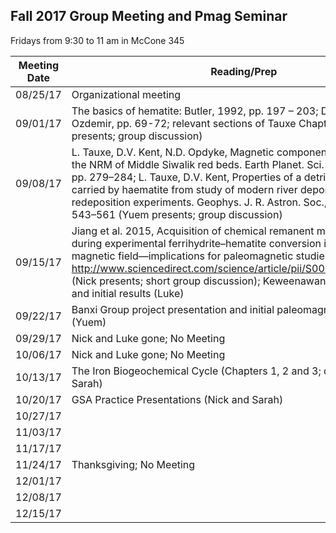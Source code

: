 ## Fall 2017 Group Meeting and Pmag Seminar

Fridays from 9:30 to 11 am in McCone 345

| Meeting Date | Reading/Prep |
|--------------|--------------|
|08/25/17| Organizational meeting|
|09/01/17| The basics of hematite: Butler, 1992, pp. 197 – 203; Dunlop and Ozdemir, pp. 69-72; relevant sections of Tauxe Chapter 6 and 7 (Luke presents; group discussion)|
|09/08/17| L. Tauxe, D.V. Kent, N.D. Opdyke, Magnetic components contributing to the NRM of Middle Siwalik red beds. Earth Planet. Sci. Lett., 47 (1980), pp. 279–284; L. Tauxe, D.V. Kent, Properties of a detrital remanence carried by haematite from study of modern river deposits and laboratory redeposition experiments. Geophys. J. R. Astron. Soc., 76 (1984), pp. 543–561 (Yuem presents; group discussion)|
|09/15/17| Jiang et al. 2015, Acquisition of chemical remanent magnetization during experimental ferrihydrite–hematite conversion in Earth-like magnetic field—implications for paleomagnetic studies of red beds http://www.sciencedirect.com/science/article/pii/S0012821X15004513 (Nick presents; short group discussion); Keweenawan fieldwork update and initial results (Luke) |
|09/22/17| Banxi Group project presentation and initial paleomagnetic results (Yuem)|
|09/29/17| Nick and Luke gone; No Meeting |
|10/06/17| Nick and Luke gone; No Meeting |
|10/13/17| The Iron Biogeochemical Cycle (Chapters 1, 2 and 3; discussion led by Sarah) |
|10/20/17| GSA Practice Presentations (Nick and Sarah) |
|10/27/17| |
|11/03/17| |
|11/17/17| |
|11/24/17| Thanksgiving; No Meeting |
|12/01/17| |
|12/08/17| |
|12/15/17| |
